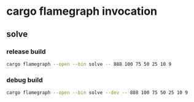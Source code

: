 # cargo flamegraph invocation

## solve

### release build

```sh
cargo flamegraph --open --bin solve -- 888 100 75 50 25 10 9
```

### debug build

```sh
cargo flamegraph --open --bin solve --dev -- 888 100 75 50 25 10 9
```
